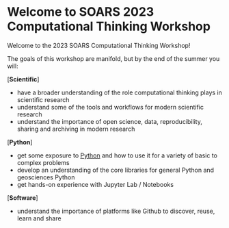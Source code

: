 Welcome to SOARS 2023 Computational Thinking Workshop
=====================================================


Welcome to the 2023 SOARS Computational Thinking Workshop!

The goals of this workshop are manifold, but by the end of the summer you will:

[**Scientific**] 
* have a broader understanding of the role computational thinking plays in scientific research
* understand some of the tools and workflows for modern scientific research
* understand the importance of open science, data, reproducibility, sharing and archiving in modern research

[**Python**] 
* get some exposure to [Python](https://python.org) and how to use it for a variety of basic to complex problems
* develop an understanding of the core libraries for general Python and geosciences Python
* get hands-on experience with Jupyter Lab / Notebooks

[**Software**] 
* understand the importance of platforms like Github to discover, reuse, learn and share 
